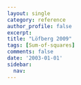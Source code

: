 ```yaml
---
layout: single
category: reference
author_profile: false
excerpt: 
title: "Löfberg 2009"
tags: [Sum-of-squares]
comments: false
date: '2003-01-01'
sidebar:
  nav: 
---
```

